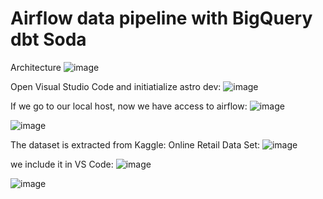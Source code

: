 # Airflow data pipeline with BigQuery dbt Soda

Architecture
![image](https://github.com/redjules/Airflow-data-pipeline-with-BigQuery-dbt-Soda/assets/106017493/356fd0d9-cbcf-4d8d-8758-6a61f4aba25b)

Open Visual Studio Code and initiatialize astro dev:
![image](https://github.com/redjules/Airflow-data-pipeline-with-BigQuery-dbt-Soda/assets/106017493/155be3c2-1422-44ca-a03b-0d40a1f8dfa5)

If we go to our local host, now we have access to airflow:
![image](https://github.com/redjules/Airflow-data-pipeline-with-BigQuery-dbt-Soda/assets/106017493/e5215023-8cb7-47ef-9857-850997285ede)

![image](https://github.com/redjules/Airflow-data-pipeline-with-BigQuery-dbt-Soda/assets/106017493/b6aa1280-d3c8-47e4-8286-4baaad36a2a5)

The dataset is extracted from Kaggle: Online Retail Data Set:
![image](https://github.com/redjules/Airflow-data-pipeline-with-BigQuery-dbt-Soda/assets/106017493/a28b4aa5-cd2f-407a-b76c-9d5222a78346)

we include it in VS Code:
![image](https://github.com/redjules/Airflow-data-pipeline-with-BigQuery-dbt-Soda/assets/106017493/14fe7d00-74c0-419b-8b35-6985a5d89ba2)

![image](https://github.com/redjules/Airflow-data-pipeline-with-BigQuery-dbt-Soda/assets/106017493/b0449f55-4e6f-415d-b4ce-60d3259bf153)

